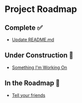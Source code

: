 # Project Roadmap

## Complete ✅
- [Update README.md](https://github.com/rawkintrevo/roadmap-maker/pull/4)

## Under Construction 🚧
- [Something I'm Working On](https://github.com/rawkintrevo/roadmap-maker/issues/2)

## In the Roadmap 📅
- [Tell your friends](https://github.com/rawkintrevo/roadmap-maker/issues/1)